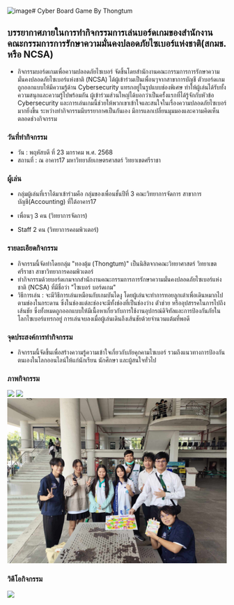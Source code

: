![image](https://github.com/user-attachments/assets/85172f7f-5470-4298-9468-3fb5f23b1c75)# Cyber Board Game By Thongtum

## บรรยากาศภายในการทำกิจกรรมการเล่นบอร์ดเกมของสำนักงานคณะกรรมการการรักษาความมั่นคงปลอดภัยไซเบอร์แห่งชาติ(สกมช. หรือ NCSA)

- กิจกรรมบอร์ดเกมเพื่อความปลอดภัยไซเบอร์ จัดขึ้นโดยสำนักงานคณะกรรมการการรักษาความมั่นคงปลอดภัยไซเบอร์แห่งชาติ (NCSA) ได้ผู้เข้าร่วมเป็นเพื่อนๆจากสาขาการบัญชี ตัวบอร์ดเกมถูกออกแบบให้มีความรู้ด้าน Cybersecurity แทรกอยู่ในรูปแบบช่องพิเศษ ทำให้ผู้เล่นได้รับทั้งความสนุกและความรู้ไปพร้อมกัน ผู้เข้าร่วมส่วนใหญ่ได้บอกว่าเป็นครั้งแรกที่ได้รู้จักกับหัวข้อ Cybersecurity และการเล่นเกมนี้ช่วยให้พวกเขาเข้าใจและสนใจในเรื่องความปลอดภัยไซเบอร์มากยิ่งขึ้น ระหว่างทำกิจกรรมมีบรรยากาศเป็นกันเอง มีการแลกเปลี่ยนมุมมองและความคิดเห็นตลอดช่วงกิจกรรม

### วันที่ทำกิจกรรม

- วัน : พฤหัสบดี ที่ 23 มกราคม พ.ศ. 2568
- สถานที่ : ณ อาคาร17 มหาวิทยาลัยเกษตรศาสตร์ วิทยาเขตศรีราชา

### ผู้เล่น
- กลุ่มผู้เล่นที่เราได้มาเข้าร่วมคือ กลุ่มของเพื่อนชั้นปีที่ 3 คณะวิทยาการจัดการ สาขาการบัญชี(Accounting) ที่ใต้อาคาร17

- เพื่อนๆ 3 คน (วิทยาการจัดการ)
- Staff 2 คน (วิทยาการคอมพิวเตอร์)

### รายละเอียดกิจกรรม

- กิจกรรมนี้จัดทำโดยกลุ่ม "ทองตุ้ม (Thongtum)" เป็นนิสิตจากคณะวิทยาศาสตร์ วิทยาเขตศรีราชา สาขาวิทยาการคอมพิวเตอร์ 
- ทำกิจกรรมด้วยบอร์ดเกมจากสำนักงานคณะกรรมการการรักษาความมั่นคงปลอดภัยไซเบอร์แห่งชาติ (NCSA) ที่มีชื่อว่า "ไซเบอร์ บอร์ดเกม"
- วิธีการเล่น : จะมีวิธีการเล่นเหมือนกับเกมบันไดงู โดยผู้เล่นจะทำการทอยลูกเต๋าเพื่อเดินหมากไปตามช่องในกระดาน ซึ่งในช่องแต่ละช่องจะมีทั้งช่องที่เป็นช่องว่าง ตัวช่วย หรืออุปสรรคในการไปถึงเส้นชัย ซึ่งทั้งหมดถูกออกแบบให้มีเนื้อหาเกี่ยวกับการใช้งานอุปกรณ์ดิจิทัลและการป้องกันภัยในโลกไซเบอร์แทรกอยู่ การเล่นจบลงเมื่อผู้เล่นเดินถึงเส้นชัยด้วยจำนวนแต้มที่พอดี

### จุดประสงค์การทำกิจกรรม

- กิจกรรมนี้จัดขึ้นเพื่อสร้างความรู้ความเข้าใจเกี่ยวกับภัยคุกคามไซเบอร์ รวมถึงแนวทางการป้องกันตนเองในโลกออนไลน์ให้แก่นักเรียน นักศึกษา และผู้สนใจทั่วไป

### ภาพกิจกรรม

![](/images/BoardGame2.jpg)
![](/images/BoardGame3.jpg)
![](/images/BoardGame1.jpg)

### วิดีโอกิจกรรม

[![](/images/BoardGame4.jpg)](https://youtu.be/H051c8pCy3s?si=zcyErlkyVhsEkhe9)
